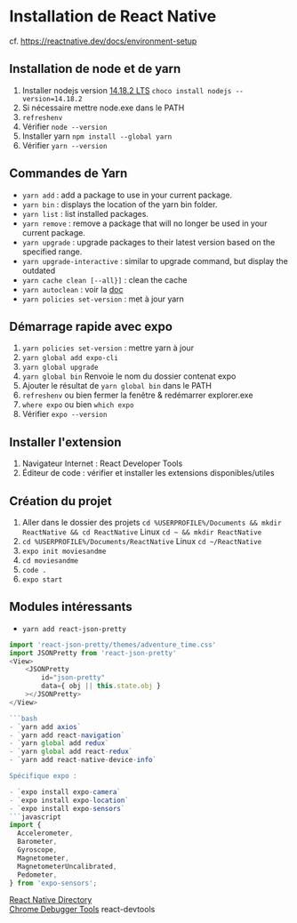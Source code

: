 ﻿# Installation de React Native

cf. https://reactnative.dev/docs/environment-setup

## Installation de node et de yarn

1. Installer nodejs version [14.18.2 LTS](https://nodejs.org/download/release/latest-v14.x/) `choco install nodejs --version=14.18.2`
1. Si nécessaire mettre node.exe dans le PATH
1. `refreshenv`
1. Vérifier `node --version`
1. Installer yarn `npm install --global yarn`
1. Vérifier `yarn --version`

## Commandes de Yarn

- `yarn add` : add a package to use in your current package.
- `yarn bin` : displays the location of the yarn bin folder.
- `yarn list` : list installed packages.
- `yarn remove` : remove a package that will no longer be used in your current package.
- `yarn upgrade` : upgrade packages to their latest version based on the specified range.
- `yarn upgrade-interactive` : similar to upgrade command, but display the outdated
- `yarn cache clean [--all}]` : clean the cache
- `yarn autoclean` : voir la [doc](https://classic.yarnpkg.com/en/docs/cli/autoclean)
- `yarn policies set-version` : met à jour yarn

## Démarrage rapide avec expo

1. `yarn policies set-version` : mettre yarn à jour
2. `yarn global add expo-cli`
3. `yarn global upgrade`
4. `yarn global bin` Renvoie le nom du dossier contenat expo
5. Ajouter le résultat de `yarn global bin` dans le PATH
6. `refreshenv` ou bien fermer la fenêtre & redémarrer explorer.exe<br>
7. `where expo` ou bien `which expo`
8. Vérifier `expo --version`

## Installer l'extension

1. Navigateur Internet : React Developer Tools
2. Éditeur de code : vérifier et installer les extensions disponibles/utiles

## Création du projet

1. Aller dans le dossier des projets `cd %USERPROFILE%/Documents && mkdir ReactNative && cd ReactNative` Linux `cd ~ && mkdir ReactNative`
1. `cd %USERPROFILE%/Documents/ReactNative` Linux `cd ~/ReactNative`
1. `expo init moviesandme`
1. `cd moviesandme`
1. `code .`
1. `expo start`

## Modules intéressants

- `yarn add react-json-pretty`

````javascript
import 'react-json-pretty/themes/adventure_time.css'
import JSONPretty from 'react-json-pretty'
<View>
    <JSONPretty
        id="json-pretty"
        data={ obj || this.state.obj }
    ></JSONPretty>
</View>

```bash
- `yarn add axios`
- `yarn add react-navigation`
- `yarn global add redux`
- `yarn global add react-redux`
- `yarn add react-native-device-info`

Spécifique expo :

- `expo install expo-camera`
- `expo install expo-location`
- `expo install expo-sensors`
```javascript
import {
  Accelerometer,
  Barometer,
  Gyroscope,
  Magnetometer,
  MagnetometerUncalibrated,
  Pedometer,
} from 'expo-sensors';
````

[React Native Directory](https://reactnative.directory/)  
[Chrome Debugger Tools](http://localhost:8081/debugger-ui/)
react-devtools
